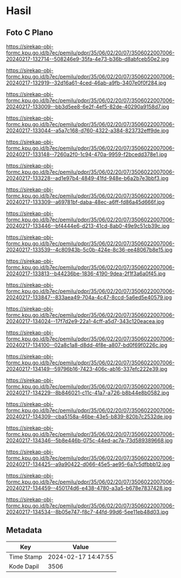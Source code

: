 # Hasil

## Foto C Plano

https://sirekap-obj-formc.kpu.go.id/b7ec/pemilu/pdpr/35/06/02/20/07/3506022007006-20240217-132714--508246e9-35fa-4e73-b36b-d8abfceb50e2.jpg

https://sirekap-obj-formc.kpu.go.id/b7ec/pemilu/pdpr/35/06/02/20/07/3506022007006-20240217-132919--32d16a61-4ced-46ab-a9fb-3407e0f0f284.jpg

https://sirekap-obj-formc.kpu.go.id/b7ec/pemilu/pdpr/35/06/02/20/07/3506022007006-20240217-133009--bb3d5ee8-6e2f-4ef5-82de-40290a9158d7.jpg

https://sirekap-obj-formc.kpu.go.id/b7ec/pemilu/pdpr/35/06/02/20/07/3506022007006-20240217-133044--a5a7c168-d760-4322-a384-823732eff9de.jpg

https://sirekap-obj-formc.kpu.go.id/b7ec/pemilu/pdpr/35/06/02/20/07/3506022007006-20240217-133148--7260a2f0-1c94-470a-9959-f2bcedd378e1.jpg

https://sirekap-obj-formc.kpu.go.id/b7ec/pemilu/pdpr/35/06/02/20/07/3506022007006-20240217-133228--ad1e97b4-4849-41fd-948e-b6a2b7e3bbf3.jpg

https://sirekap-obj-formc.kpu.go.id/b7ec/pemilu/pdpr/35/06/02/20/07/3506022007006-20240217-133309--a69781bf-daba-48ec-a6ff-fd86a45d666f.jpg

https://sirekap-obj-formc.kpu.go.id/b7ec/pemilu/pdpr/35/06/02/20/07/3506022007006-20240217-133446--bf4444e6-d213-41cd-8ab0-49e9c51cb39c.jpg

https://sirekap-obj-formc.kpu.go.id/b7ec/pemilu/pdpr/35/06/02/20/07/3506022007006-20240217-133539--4c80943b-5c0b-424e-8c36-ee48067b8e15.jpg

https://sirekap-obj-formc.kpu.go.id/b7ec/pemilu/pdpr/35/06/02/20/07/3506022007006-20240217-133813--b44236be-1836-4190-9dea-2f1f3a6a0f45.jpg

https://sirekap-obj-formc.kpu.go.id/b7ec/pemilu/pdpr/35/06/02/20/07/3506022007006-20240217-133847--833aea49-704a-4c47-8ccd-5a6ed5e40579.jpg

https://sirekap-obj-formc.kpu.go.id/b7ec/pemilu/pdpr/35/06/02/20/07/3506022007006-20240217-134024--17f7d2e9-22a1-4cff-a5d7-343c120eacea.jpg

https://sirekap-obj-formc.kpu.go.id/b7ec/pemilu/pdpr/35/06/02/20/07/3506022007006-20240217-134100--02a8c1a8-d8dd-4f8e-a807-bd0f69f0226c.jpg

https://sirekap-obj-formc.kpu.go.id/b7ec/pemilu/pdpr/35/06/02/20/07/3506022007006-20240217-134149--59796b16-7423-406c-ab16-337efc222e39.jpg

https://sirekap-obj-formc.kpu.go.id/b7ec/pemilu/pdpr/35/06/02/20/07/3506022007006-20240217-134229--8b846021-c11c-41a7-a726-b8b44e8b0582.jpg

https://sirekap-obj-formc.kpu.go.id/b7ec/pemilu/pdpr/35/06/02/20/07/3506022007006-20240217-134309--cba5158a-46be-43e5-b839-820b7c2532de.jpg

https://sirekap-obj-formc.kpu.go.id/b7ec/pemilu/pdpr/35/06/02/20/07/3506022007006-20240217-134346--5b8e446b-075c-44ed-ac7a-73d589389668.jpg

https://sirekap-obj-formc.kpu.go.id/b7ec/pemilu/pdpr/35/06/02/20/07/3506022007006-20240217-134425--a9a90422-d066-45e5-ae95-6a7c5dfbbb12.jpg

https://sirekap-obj-formc.kpu.go.id/b7ec/pemilu/pdpr/35/06/02/20/07/3506022007006-20240217-134459--450174d6-e438-4780-a3a5-b678e7837428.jpg

https://sirekap-obj-formc.kpu.go.id/b7ec/pemilu/pdpr/35/06/02/20/07/3506022007006-20240217-134534--8b05e747-f8c7-44fd-99d6-5ee11eb48d03.jpg


## Metadata

| Key        | Value               |
| ---------- | ------------------- |
| Time Stamp | 2024-02-17 14:47:55 |
| Kode Dapil | 3506                |



